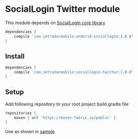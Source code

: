 # SocialLogin Twitter module

This module depends on [SocialLogin core library][sociallogin-core]

```Groovy
dependencies {
    compile 'com.jetradarmobile:andorid-sociallogin:1.0.0'
}
```

## Install

```Groovy
dependencies {
    compile 'com.jetradarmobile:sociallogin-twitter:1.0.0'
}
```

## Setup

Add following repository to your root project build.gradle file

```Groovy
repositories {
    maven { url 'https://maven.fabric.io/public' }
}
```

Use as shown in [sample][sample-kotlin]


[sociallogin-core]: https://github.com/KosyanMedia/android-sociallogin
[sample-kotlin]: https://github.com/KosyanMedia/android-sociallogin/tree/master/sample-kotlin